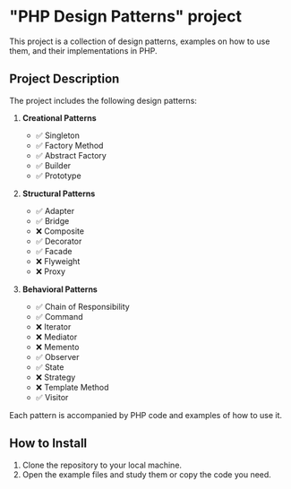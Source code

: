 # "PHP Design Patterns" project

This project is a collection of design patterns, examples on how to use them, and their implementations in PHP.

## Project Description

The project includes the following design patterns:

1. **Creational Patterns**
    * ✅ Singleton
    * ✅ Factory Method
    * ✅ Abstract Factory
    * ✅ Builder
    * ✅ Prototype

2. **Structural Patterns**
    * ✅ Adapter
    * ✅ Bridge
    * ❌ Composite
    * ✅ Decorator
    * ✅ Facade
    * ❌ Flyweight
    * ❌ Proxy

3. **Behavioral Patterns**
    * ✅ Chain of Responsibility
    * ✅ Command
    * ❌ Iterator
    * ❌ Mediator
    * ❌ Memento
    * ✅ Observer
    * ✅ State
    * ❌ Strategy
    * ❌ Template Method
    * ✅ Visitor

Each pattern is accompanied by PHP code and examples of how to use it.

## How to Install

1. Clone the repository to your local machine.
2. Open the example files and study them or copy the code you need.
